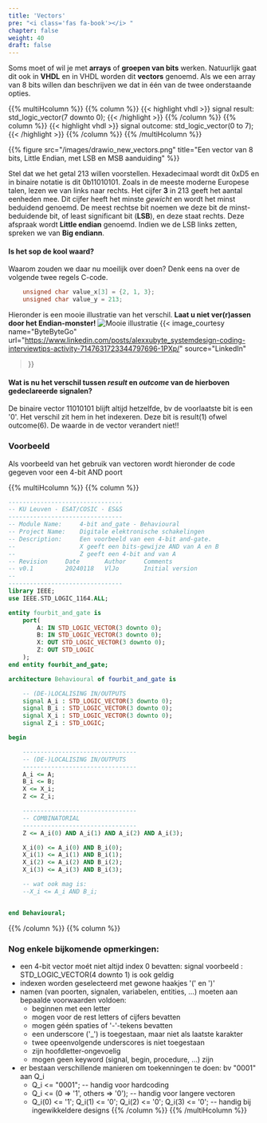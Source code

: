 ```yaml
---
title: 'Vectors'
pre: "<i class='fas fa-book'></i> "
chapter: false
weight: 40
draft: false
---
```


Soms moet of wil je met **arrays** of **groepen van bits** werken. Natuurlijk gaat dit ook in **VHDL** en in VHDL worden dit **vectors** genoemd. Als we een array van 8 bits willen dan beschrijven we dat in één van de twee onderstaande opties.

{{% multiHcolumn %}}
{{% column %}}
{{< highlight vhdl >}}
signal result: std_logic_vector(7 downto 0);
{{< /highlight >}}
{{% /column %}}
{{% column %}}
{{< highlight vhdl >}}
signal outcome: std_logic_vector(0 to 7);
{{< /highlight >}}
{{% /column %}}
{{% /multiHcolumn %}}

{{% figure src="/images/drawio_new_vectors.png" title="Een vector van 8 bits, Little Endian, met LSB en MSB aanduiding"  %}}

Stel dat we het getal 213 willen voorstellen. Hexadecimaal wordt dit 0xD5 en in binaire notatie is dit 0b11010101. Zoals in de meeste moderne Europese talen, lezen we van links naar rechts. Het cijfer **3** in 213 geeft het aantal eenheden mee. Dit cijfer heeft het minste *gewicht* en wordt het minst beduidend genoemd. De meest rechtse bit noemen we deze bit de minst-beduidende bit, of least significant bit (**LSB**), en deze staat rechts. Deze afspraak wordt **Little endian** genoemd. Indien we de LSB links zetten, spreken we van **Big endiann**.

#### Is het sop de kool waard?
Waarom zouden we daar nu moeilijk over doen? Denk eens na over de volgende twee regels C-code.
```C
    unsigned char value_x[3] = {2, 1, 3};
    unsigned char value_y = 213;
```
Hieronder is een mooie illustratie van het verschil. **Laat u niet ver(r)assen door het Endian-monster!**
![Mooie illustratie](https://media.licdn.com/dms/image/D4E22AQGZAvDcKoCWBw/feedshare-shrink_800/0/1704128198851?e=2147483647&v=beta&t=lbP1Y2y3Q41cM0YtPwNrSgNEH5u0h6dNzAknCCq_3BU)
{{< image_courtesy 
  name="ByteByteGo"
  url="https://www.linkedin.com/posts/alexxubyte_systemdesign-coding-interviewtips-activity-7147631723344797696-1PXp/"
  source="LinkedIn"
  >}}


#### Wat is nu het verschil tussen *result* en *outcome* van de hierboven gedeclareerde signalen?

De binaire vector 11010101 blijft altijd hetzelfde, bv de voorlaatste bit is een '0'. Het verschil zit hem in het indexeren. Deze bit is result(1) ofwel outcome(6). De waarde in de vector verandert niet!!

### Voorbeeld

Als voorbeeld van het gebruik van vectoren wordt hieronder de code gegeven voor een 4-bit AND poort

{{% multiHcolumn %}}
{{% column %}}
```vhdl
--------------------------------
-- KU Leuven - ESAT/COSIC - ES&S
--------------------------------
-- Module Name:     4-bit and_gate - Behavioural
-- Project Name:    Digitale elektronische schakelingen 
-- Description:     Een voorbeeld van een 4-bit and-gate.
--                  X geeft een bits-gewijze AND van A en B
--                  Z geeft een 4-bit and van A
-- Revision     Date       Author     Comments
-- v0.1         20240118   VlJo       Initial version
--
--------------------------------
library IEEE;
use IEEE.STD_LOGIC_1164.ALL;

entity fourbit_and_gate is
    port(
        A: IN STD_LOGIC_VECTOR(3 downto 0);
        B: IN STD_LOGIC_VECTOR(3 downto 0);
        X: OUT STD_LOGIC_VECTOR(3 downto 0);
        Z: OUT STD_LOGIC
    );
end entity fourbit_and_gate;

architecture Behavioural of fourbit_and_gate is

    -- (DE-)LOCALISING IN/OUTPUTS
    signal A_i : STD_LOGIC_VECTOR(3 downto 0);
    signal B_i : STD_LOGIC_VECTOR(3 downto 0);
    signal X_i : STD_LOGIC_VECTOR(3 downto 0);
    signal Z_i : STD_LOGIC;

begin

    --------------------------------
    -- (DE-)LOCALISING IN/OUTPUTS
    --------------------------------
    A_i <= A;
    B_i <= B;
    X <= X_i;
    Z <= Z_i;

    --------------------------------
    -- COMBINATORIAL
    --------------------------------
    Z <= A_i(0) AND A_i(1) AND A_i(2) AND A_i(3);

    X_i(0) <= A_i(0) AND B_i(0);
    X_i(1) <= A_i(1) AND B_i(1);
    X_i(2) <= A_i(2) AND B_i(2);
    X_i(3) <= A_i(3) AND B_i(3);

    -- wat ook mag is:
    --X_i <= A_i AND B_i;


end Behavioural;
```
{{% /column %}}
{{% column %}}

### Nog enkele bijkomende opmerkingen:

* een 4-bit vector moét niet altijd index 0 bevatten: signal voorbeeld : STD_LOGIC_VECTOR(4 downto 1) is ook geldig
* indexen worden geselecteerd met gewone haakjes '(' en ')'
* namen (van poorten, signalen, variabelen, entities, ...) moeten aan bepaalde voorwaarden voldoen:
  * beginnen met een letter
  * mogen voor de rest letters of cijfers bevatten
  * mogen géén spaties of '-'-tekens bevatten
  * een underscore ('_') is toegestaan, maar niet als laatste karakter
  * twee opeenvolgende underscores is niet toegestaan
  * zijn hoofdletter-ongevoelig
  * mogen geen keyword (signal, begin, procedure, ...) zijn 
* er bestaan verschillende manieren om toekenningen te doen: bv "0001" aan Q_i
  * Q_i <= "0001"; -- handig voor hardcoding
  * Q_i <= (0 => '1', others => '0'); -- handig voor langere vectoren
  * Q_i(0) <= '1'; Q_i(1) <= '0'; Q_i(2) <= '0'; Q_i(3) <= '0'; -- handig bij ingewikkeldere designs
{{% /column %}}
{{% /multiHcolumn %}}